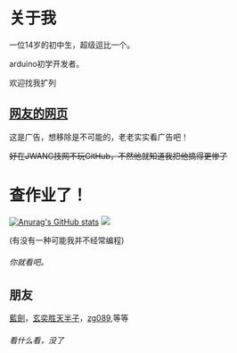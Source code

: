 

# 关于我

一位14岁的初中生，超级逗比一个。

arduino初学开发者。

欢迎找我扩列

## [网友的网页](https://jiwang.mysxl.cn/)

这是广告，想移除是不可能的，老老实实看广告吧！

~~好在JWANG技网不玩GitHub，不然他就知道我把他搞得更惨了~~

# 查作业了！

[![Anurag's GitHub stats](https://github-readme-stats.vercel.app/api?username=xia865)](https://github.com/xia865/github-readme-stats)
![](https://github-readme-stats.vercel.app/api/top-langs/?username=xia865&theme=gotham&hide_border=true&include_all_commits=true&count_private=false&layout=compact)

(有没有一种可能我并不经常编程)

###### 你就看吧。

## 朋友
[藍劍](https://github.com/lanjian123580)，[玄奕胜天半子](https://github.com/youshouyan)，[zg089](https://github.com/ZG089),等等

###### 看什么看，没了


